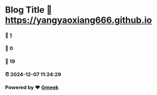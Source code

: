 # Blog Title :link: https://yangyaoxiang666.github.io 
### :page_facing_up: [1](https://yangyaoxiang666.github.io/tag.html) 
### :speech_balloon: 0 
### :hibiscus: 19 
### :alarm_clock: 2024-12-07 11:24:29 
### Powered by :heart: [Gmeek](https://github.com/Meekdai/Gmeek)
